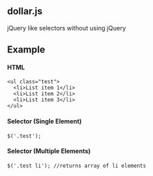 ## dollar.js
jQuery like selectors without using jQuery

## Example

#### HTML
    <ul class="test">
      <li>List item 1</li>
      <li>List item 2</li>
      <li>List item 3</li>
    </ul>

#### Selector (Single Element)
    $('.test');
    
#### Selector (Multiple Elements)
    $('.test li'); //returns array of li elements